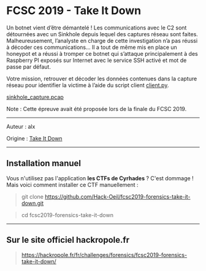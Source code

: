 # FCSC 2019 - Take It Down

Un botnet vient d’être démantelé ! Les communications avec le C2 sont détournées avec un Sinkhole depuis lequel des captures réseau sont faites. Malheureusement, l’analyste en charge de cette investigation n’a pas réussi à décoder ces communications… Il a tout de même mis en place un honeypot et a réussi à tromper ce botnet qui s’attaque principalement à des Raspberry PI exposés sur Internet avec le service SSH activé et mot de passe par défaut.

Votre mission, retrouver et décoder les données contenues dans la capture réseau pour identifier la victime à l’aide du script client [client.py](client.py).

[sinkhole_capture.pcap](sinkhole_capture.pcap)


Note : Cette épreuve avait été proposée lors de la finale du FCSC 2019.

-----------

Auteur : alx

Origine : [Take It Down](https://hackropole.fr/fr/challenges/forensics/fcsc2019-forensics-take-it-down/)



-----------

## Installation manuel
Vous n'utilisez pas l'application **les CTFs de Cyrhades** ? C'est dommage !
Mais voici comment installer ce CTF manuellement :

> git clone https://github.com/Hack-Oeil/fcsc2019-forensics-take-it-down.git

> cd fcsc2019-forensics-take-it-down


-----------

## Sur le site officiel hackropole.fr
> https://hackropole.fr/fr/challenges/forensics/fcsc2019-forensics-take-it-down/